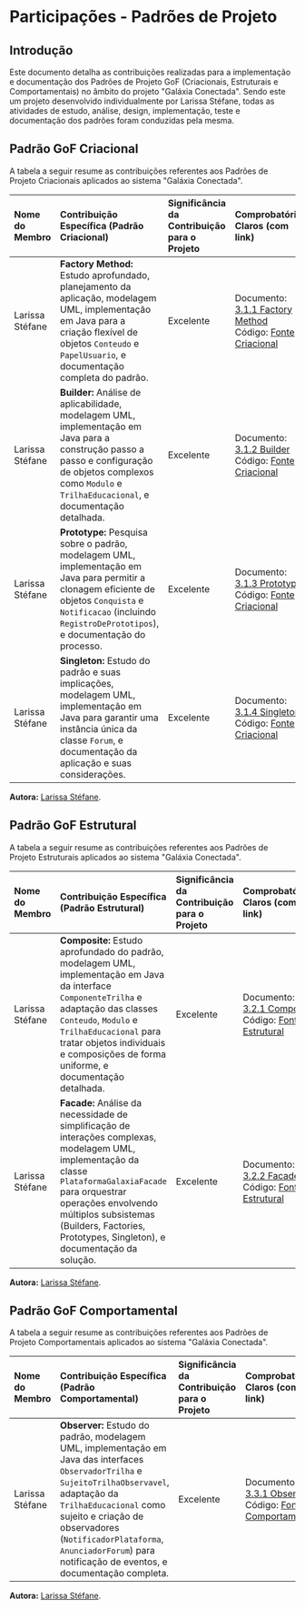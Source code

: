# Participações - Padrões de Projeto

## Introdução

Este documento detalha as contribuições realizadas para a implementação e documentação dos Padrões de Projeto GoF (Criacionais, Estruturais e Comportamentais) no âmbito do projeto "Galáxia Conectada". Sendo este um projeto desenvolvido individualmente por Larissa Stéfane, todas as atividades de estudo, análise, design, implementação, teste e documentação dos padrões foram conduzidas pela mesma.


## Padrão GoF Criacional

A tabela a seguir resume as contribuições referentes aos Padrões de Projeto Criacionais aplicados ao sistema "Galáxia Conectada".


| Nome do Membro  | Contribuição Específica (Padrão Criacional)                                                                                                                                 | Significância da Contribuição para o Projeto | Comprobatórios Claros (com link)                                                                                                   |
| :-------------- | :-------------------------------------------------------------------------------------------------------------------------------------------------------------------------- | :------------------------------------------- | :--------------------------------------------------------------------------------------------------------------------------------- |
| Larissa Stéfane | **Factory Method:** Estudo aprofundado, planejamento da aplicação, modelagem UML, implementação em Java para a criação flexível de objetos `Conteudo` e `PapelUsuario`, e documentação completa do padrão. | Excelente                                    | Documento: [3.1.1 Factory Method](/PadroesDeProjeto/GoFsCriacionais/FactoryMethod.md) <br> Código: [Fonte Criacional](/PadroesDeProjeto/GoFsCriacionais/CriacionalCodigoHospedado.md) |
| Larissa Stéfane | **Builder:** Análise de aplicabilidade, modelagem UML, implementação em Java para a construção passo a passo e configuração de objetos complexos como `Modulo` e `TrilhaEducacional`, e documentação detalhada. | Excelente                                    | Documento: [3.1.2 Builder](/PadroesDeProjeto/GoFsCriacionais/Builder.md) <br> Código: [Fonte Criacional](/PadroesDeProjeto/GoFsCriacionais/CriacionalCodigoHospedado.md)             |
| Larissa Stéfane | **Prototype:** Pesquisa sobre o padrão, modelagem UML, implementação em Java para permitir a clonagem eficiente de objetos `Conquista` e `Notificacao` (incluindo `RegistroDePrototipos`), e documentação do processo. | Excelente                                    | Documento: [3.1.3 Prototype](/PadroesDeProjeto/GoFsCriacionais/Prototype.md) <br> Código: [Fonte Criacional](/PadroesDeProjeto/GoFsCriacionais/CriacionalCodigoHospedado.md)         |
| Larissa Stéfane | **Singleton:** Estudo do padrão e suas implicações, modelagem UML, implementação em Java para garantir uma instância única da classe `Forum`, e documentação da aplicação e suas considerações. | Excelente                                    | Documento: [3.1.4 Singleton](/PadroesDeProjeto/GoFsCriacionais/Singleton.md) <br> Código: [Fonte Criacional](/PadroesDeProjeto/GoFsCriacionais/CriacionalCodigoHospedado.md)         |


<b>Autora:</b> <a href="https://github.com/SkywalkerSupreme">Larissa Stéfane</a>.

## Padrão GoF Estrutural

A tabela a seguir resume as contribuições referentes aos Padrões de Projeto Estruturais aplicados ao sistema "Galáxia Conectada".

| Nome do Membro  | Contribuição Específica (Padrão Estrutural)                                                                                                                                     | Significância da Contribuição para o Projeto | Comprobatórios Claros (com link)                                                                                                                                                                  |
| :-------------- | :------------------------------------------------------------------------------------------------------------------------------------------------------------------------------ | :------------------------------------------- | :------------------------------------------------------------------------------------------------------------------------------------------------------------------------------------------------ |
| Larissa Stéfane | **Composite:** Estudo aprofundado do padrão, modelagem UML, implementação em Java da interface `ComponenteTrilha` e adaptação das classes `Conteudo`, `Modulo` e `TrilhaEducacional` para tratar objetos individuais e composições de forma uniforme, e documentação detalhada. | Excelente                                    | Documento: [3.2.1 Composite](/PadroesDeProjeto/GoFsEstruturais/Composite.md) <br> Código: [Fonte Estrutural](/PadroesDeProjeto/GoFsEstruturais/EstruturaCodigoFonte.md)                      |
| Larissa Stéfane | **Facade:** Análise da necessidade de simplificação de interações complexas, modelagem UML, implementação da classe `PlataformaGalaxiaFacade` para orquestrar operações envolvendo múltiplos subsistemas (Builders, Factories, Prototypes, Singleton), e documentação da solução. | Excelente                                    | Documento: [3.2.2 Facade](/PadroesDeProjeto/GoFsEstruturais/Facade.md) <br> Código: [Fonte Estrutural](/PadroesDeProjeto/GoFsEstruturais/EstruturaCodigoFonte.md)                          |


<b>Autora:</b> <a href="https://github.com/SkywalkerSupreme">Larissa Stéfane</a>.

## Padrão GoF Comportamental

A tabela a seguir resume as contribuições referentes aos Padrões de Projeto Comportamentais aplicados ao sistema "Galáxia Conectada".

| Nome do Membro  | Contribuição Específica (Padrão Comportamental)                                                                                                                               | Significância da Contribuição para o Projeto | Comprobatórios Claros (com link)                                                                                                                                                                                   |
| :-------------- | :---------------------------------------------------------------------------------------------------------------------------------------------------------------------------- | :------------------------------------------- | :----------------------------------------------------------------------------------------------------------------------------------------------------------------------------------------------------------------- |
| Larissa Stéfane | **Observer:** Estudo do padrão, modelagem UML, implementação em Java das interfaces `ObservadorTrilha` e `SujeitoTrilhaObservavel`, adaptação da `TrilhaEducacional` como sujeito e criação de observadores (`NotificadorPlataforma`, `AnunciadorForum`) para notificação de eventos, e documentação completa. | Excelente                                    | Documento: [3.3.1 Observer](/PadroesDeProjeto/GoFsComportamentais/Observer.md) <br> Código: [Fonte Comportamental](/PadroesDeProjeto/GoFsComportamentais/ComportamentalCodigoFonte.md) |


<b>Autora:</b> <a href="https://github.com/SkywalkerSupreme">Larissa Stéfane</a>.

